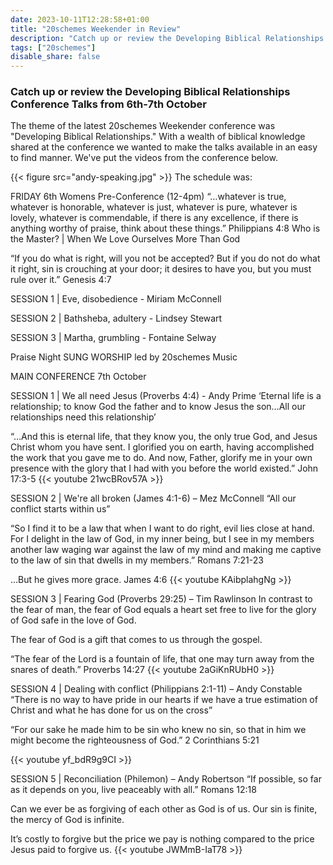 ```yaml
---
date: 2023-10-11T12:28:58+01:00
title: "20schemes Weekender in Review"
description: "Catch up or review the Developing Biblical Relationships Conference Talks from 6th-7th October"
tags: ["20schemes"]
disable_share: false
---
```

### Catch up or review the Developing Biblical Relationships Conference Talks from 6th-7th October
<p>The theme of the latest 20schemes Weekender conference was "Developing Biblical Relationships." With a wealth of biblical knowledge shared at the conference we wanted to make the talks available in an easy to find manner. We've put the videos from the conference below.</p>

{{< figure src="andy-speaking.jpg" >}}
The schedule was:

FRIDAY 6th
Womens Pre-Conference (12-4pm)
“…whatever is true, whatever is honorable, whatever is just, whatever is pure, whatever is lovely, whatever is commendable, if there is any excellence, if there is anything worthy of praise, think about these things.”
Philippians 4:8
Who is the Master? | When We Love Ourselves More Than God

“If you do what is right, will you not be accepted? But if you do not do what it right, sin is crouching at your door; it desires to have you, but you must rule over it.” Genesis 4:7

SESSION 1 | Eve, disobedience - Miriam McConnell


SESSION 2 | Bathsheba, adultery - Lindsey Stewart

SESSION 3 | Martha, grumbling - Fontaine Selway

Praise Night
SUNG WORSHIP led by 20schemes Music

MAIN CONFERENCE 7th October

SESSION 1 | We all need Jesus (Proverbs 4:4) - Andy Prime ‘Eternal life is a relationship; to know God the father and to know Jesus the son…All our relationships need this relationship’

“…And this is eternal life, that they know you, the only true God, and Jesus Christ whom you have sent. I glorified you on earth, having accomplished the work that you gave me to do. And now, Father, glorify me in your own presence with the glory that I had with you before the world existed.”
John 17:3-5
{{< youtube 21wcBRov57A >}}

SESSION 2 | We're all broken (James 4:1-6) – Mez McConnell 
“All our conflict starts within us”

“So I find it to be a law that when I want to do right, evil lies close at hand. For I delight in the law of God, in my inner being, but I see in my members another law waging war against the law of my mind and making me captive to the law of sin that dwells in my members.”
Romans 7:21-23 

…But he gives more grace.
James 4:6
{{< youtube KAibplahgNg >}}

SESSION 3 | Fearing God (Proverbs 29:25) – Tim Rawlinson
In contrast to the fear of man, the fear of God equals a heart set free to live for the glory of God safe in the love of God.

The fear of God is a gift that comes to us through the gospel.

“The fear of the Lord is a fountain of life, that one may turn away from the snares of death.”
Proverbs 14:27
{{< youtube 2aGiKnRUbH0 >}}

SESSION 4 | Dealing with conflict (Philippians 2:1-11) – Andy Constable
“There is no way to have pride in our hearts if we have a true estimation of Christ and what he has done for us on the cross”

“For our sake he made him to be sin who knew no sin, so that in him we might become the righteousness of God.” 2 Corinthians 5:21

{{< youtube yf_bdR9g9CI >}}

SESSION 5 | Reconciliation (Philemon) – Andy Robertson
“If possible, so far as it depends on you, live peaceably with all.”
Romans 12:18

Can we ever be as forgiving of each other as God is of us. Our sin is finite, the mercy of God is infinite.

It’s costly to forgive but the price we pay is nothing compared to the price Jesus paid to forgive us.
{{< youtube JWMmB-IaT78 >}}




